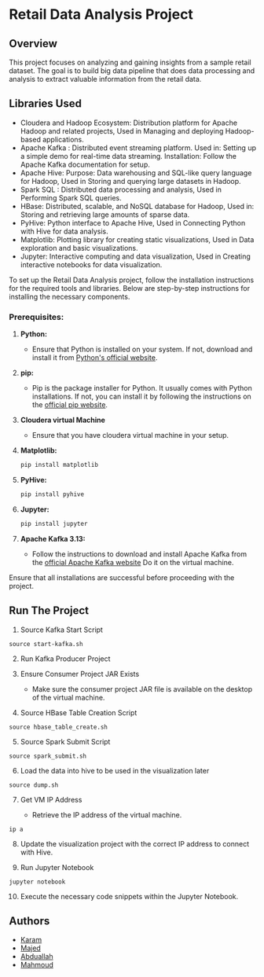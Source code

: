 # Retail Data Analysis Project

## Overview
This project focuses on analyzing and gaining insights from a sample retail dataset. The goal is to build big data pipeline that does data processing and analysis to extract valuable information from the retail data.


## Libraries Used
* Cloudera and Hadoop Ecosystem:  Distribution platform for Apache Hadoop and related projects, Used in Managing and deploying Hadoop-based applications.
* Apache Kafka : Distributed event streaming platform. Used in: Setting up a simple demo for real-time data streaming. Installation: Follow the Apache Kafka documentation for setup.
* Apache Hive: Purpose: Data warehousing and SQL-like query language for Hadoop, Used in Storing and querying large datasets in Hadoop.
* Spark SQL : Distributed data processing and analysis, Used in Performing Spark SQL queries.
* HBase: Distributed, scalable, and NoSQL database for Hadoop, Used in: Storing and retrieving large amounts of sparse data.
* PyHive: Python interface to Apache Hive, Used in Connecting Python with Hive for data analysis.
* Matplotlib: Plotting library for creating static visualizations, Used in Data exploration and basic visualizations.
* Jupyter: Interactive computing and data visualization, Used in Creating interactive notebooks for data visualization.

To set up the Retail Data Analysis project, follow the installation instructions for the required tools and libraries. Below are step-by-step instructions for installing the necessary components.

### Prerequisites:

1. **Python:**
   - Ensure that Python is installed on your system. If not, download and install it from [Python's official website](https://www.python.org/).

2. **pip:**
   - Pip is the package installer for Python. It usually comes with Python installations. If not, you can install it by following the instructions on the [official pip website](https://pip.pypa.io/en/stable/installation/).
   
3. **Cloudera virtual Machine**
   - Ensure that you have cloudera virtual machine in your setup. 

4. **Matplotlib:**
   ```bash
   pip install matplotlib
   ```

5. **PyHive:**
   ```bash
   pip install pyhive
   ```

5. **Jupyter:**
   ```bash
   pip install jupyter
   ```

6. **Apache Kafka 3.13:**
   - Follow the instructions to download and install Apache Kafka from the [official Apache Kafka website](https://kafka.apache.org/downloads) Do it on the virtual machine.

Ensure that all installations are successful before proceeding with the project.

## Run The Project

1. Source Kafka Start Script
```
source start-kafka.sh

```

2. Run Kafka Producer Project
3. Ensure Consumer Project JAR Exists
    - Make sure the consumer project JAR file is available on the desktop of the virtual machine.

4. Source HBase Table Creation Script
```
source hbase_table_create.sh
```
5. Source Spark Submit Script

```
source spark_submit.sh
```

6. Load the data into hive to be used in the visualization later
```
source dump.sh
```

7. Get VM IP Address

    - Retrieve the IP address of the virtual machine.
```
ip a 
```

8. Update the visualization project with the correct IP address to connect with Hive.

9. Run Jupyter Notebook

```
jupyter notebook
```

10. Execute the necessary code snippets within the Jupyter Notebook.
## Authors

- [Karam ](https://www.github.com/octokatherine)
- [Majed ](https://www.github.com/octokatherine)
- [Abduallah ](https://www.github.com/octokatherine)
- [Mahmoud ](https://www.github.com/octokatherine)
